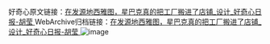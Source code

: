 好奇心原文链接：[在发源地西雅图，星巴克真的把工厂搬进了店铺_设计_好奇心日报-胡莹 ](https://www.qdaily.com/articles/4196.html)
WebArchive归档链接：[在发源地西雅图，星巴克真的把工厂搬进了店铺_设计_好奇心日报-胡莹 ](http://web.archive.org/web/20170316011941/http://www.qdaily.com:80/articles/4196.html)
![image](http://ww3.sinaimg.cn/large/007d5XDpgy1g3vevswdfqj30u03374qp)